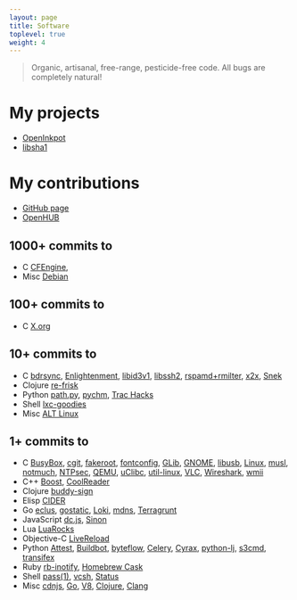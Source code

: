```yaml
---
layout: page
title: Software
toplevel: true
weight: 4
---
```


> Organic, artisanal, free-range, pesticide-free code.
> All bugs are completely natural!

# My projects

* [OpenInkpot](https://openinkpot.org/)
* [libsha1](https://github.com/dottedmag/libsha1)

# My contributions

* [GitHub page](https://github.com/dottedmag/)
* [OpenHUB](https://www.openhub.net/accounts/dottedmag/positions)

## 1000+ commits to
* C
[CFEngine](https://github.com/),
* Misc
[Debian](https://qa.debian.org/developer.php?login=Mikhail+Gusarov)

## 100+ commits to
* C
[X.org](https://www.x.org/wiki/)

## 10+ commits to
* C
[bdrsync](https://github.com/dottedmag/bdrsync),
[Enlightenment](https://www.enlightenment.org/),
[libid3v1](https://github.com/dottedmag/libid3v1),
[libssh2](https://www.libssh2.org/),
[rspamd+rmilter](https://rspamd.com/),
[x2x](https://github.com/dottedmag/x2x),
[Snek](https://sneklang.org)
* Clojure
[re-frisk](https://github.com/flexsurfer/re-frisk)
* Python
[path.py](https://pypi.python.org/pypi/path.py),
[pychm](https://github.com/dottedmag/pychm),
[Trac Hacks](https://trac-hacks.org/)
* Shell
[lxc-goodies](https://github.com/mborromeo/lxc-goodies)
* Misc
[ALT Linux](http://www.altlinux.com/)

## 1+ commits to
* C
[BusyBox](https://busybox.net/),
[cgit](https://git.zx2c4.com/cgit/),
[fakeroot](https://wiki.debian.org/FakeRoot),
[fontconfig](https://www.freedesktop.org/wiki/Software/fontconfig/),
[GLib](https://developer.gnome.org/glib/),
[GNOME](https://www.gnome.org/),
[libusb](http://libusb.info/),
[Linux](https://www.kernel.org/),
[musl](https://www.musl-libc.org/),
[notmuch](https://notmuchmail.org/),
[NTPsec](https://www.ntpsec.org/),
[QEMU](https://www.qemu.org/),
[uClibc](https://uclibc.org/),
[util-linux](https://git.kernel.org/cgit/utils/util-linux/util-linux.git),
[VLC](https://www.videolan.org/vlc/index.html),
[Wireshark](https://gitlab.com/wireshark/wireshark),
[wmii](https://code.google.com/archive/p/wmii/)
* C++
[Boost](https://www.boost.org/),
[CoolReader](https://sourceforge.net/projects/crengine/)
* Clojure
[buddy-sign](https://github.com/funcool/buddy-sign)
* Elisp
[CIDER](https://github.com/clojure-emacs/cider)
* Go
[eclus](https://github.com/goerlang/eclus),
[gostatic](https://github.com/piranha/gostatic),
[Loki](https://grafana.com/oss/loki/),
[mdns](https://github.com/asim/mdns/),
[Terragrunt](https://github.com/gruntwork-io/terragrunt)
* JavaScript
[dc.js](https://dc-js.github.io/dc.js/),
[Sinon](http://sinonjs.org/)
* Lua
[LuaRocks](https://luarocks.org/)
* Objective-C
[LiveReload](http://livereload.com/)
* Python
[Attest](https://pythonhosted.org/Attest/),
[Buildbot](https://buildbot.net/),
[byteflow](https://bitbucket.org/piranha/byteflow/wiki/Home),
[Celery](http://www.celeryproject.org/),
[Cyrax](https://github.com/piranha/cyrax),
[python-lj](https://github.com/daniilr/python-lj),
[s3cmd](http://s3tools.org/s3cmd),
[transifex](https://www.transifex.com/)
* Ruby
[rb-inotify](https://github.com/nex3/rb-inotify),
[Homebrew Cask](https://caskroom.github.io/)
* Shell
[pass(1)](https://www.passwordstore.org/),
[vcsh](https://github.com/RichiH/vcsh),
[Status](https://status.im)
* Misc
[cdnjs](https://cdnjs.com/),
[Go](https://golang.org),
[V8](https://developers.google.com/v8/),
[Clojure](https://clojure.org/),
[Clang](https://clang.llvm.org)
